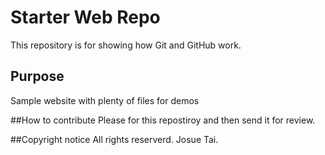 # Starter Web Repo

This repository is for showing how Git and GitHub work.

## Purpose

Sample website with plenty of files for demos

##How to contribute
Please for this repostiroy and then send it for review.

##Copyright notice
All rights reserverd. Josue Tai.